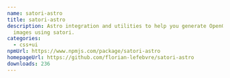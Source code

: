 ```yaml
---
name: satori-astro
title: satori-astro
description: Astro integration and utilities to help you generate OpenGraph
  images using satori.
categories:
  - css+ui
npmUrl: https://www.npmjs.com/package/satori-astro
homepageUrl: https://github.com/florian-lefebvre/satori-astro
downloads: 236
---
```

